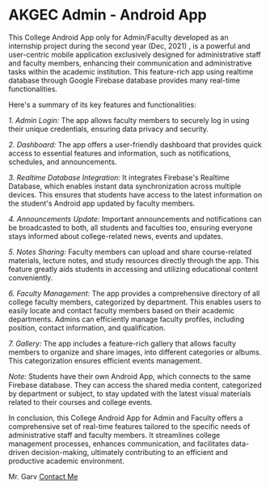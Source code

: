# AKGEC Admin - Android App

This College Android App only for Admin/Faculty developed as an internship project during the second year (Dec, 2021) , is a powerful and user-centric mobile application exclusively designed for administrative staff and faculty members, enhancing their communication and administrative tasks within the academic institution. This feature-rich app using realtime database through Google Firebase database provides many real-time functionalities.

Here's a summary of its key features and functionalities:

*1. Admin Login:* The app allows faculty members to securely log in using their unique credentials, ensuring data privacy and security.

*2. Dashboard:* The app offers a user-friendly dashboard that provides quick access to essential features and information, such as notifications, schedules, and announcements.

*3. Realtime Database Integration:* It integrates Firebase's Realtime Database, which enables instant data synchronization across multiple devices. This ensures that students have access to the latest information on the student's Android app updated by faculty members. 

*4. Announcements Update:* Important announcements and notifications can be broadcasted to both, all students and faculties too, ensuring everyone stays informed about college-related news, events and updates.

*5. Notes Sharing:* Faculty members can upload and share course-related materials, lecture notes, and study resources directly through the app. This feature greatly aids students in accessing and utilizing educational content conveniently.

*6. Faculty Management:* The app provides a comprehensive directory of all college faculty members, categorized by department. This enables users to easily locate and contact faculty members based on their academic departments. Admins can efficiently manage faculty profiles, including position, contact information, and qualification.

*7. Gallery:* The app includes a feature-rich gallery that allows faculty members to organize and share images, into different categories or albums. This categorization ensures efficient events management.

*Note:* Students have their own Android App, which connects to the same Firebase database. They can access the shared media content, categorized by department or subject, to stay updated with the latest visual materials related to their courses and college events.





In conclusion, this College Android App for Admin and Faculty offers a comprehensive set of real-time features tailored to the specific needs of administrative staff and faculty members. It streamlines college management processes, enhances communication, and facilitates data-driven decision-making, ultimately contributing to an efficient and productive academic environment.


Mr. Garv
[Contact Me](https://www.t.me/heygarv)
